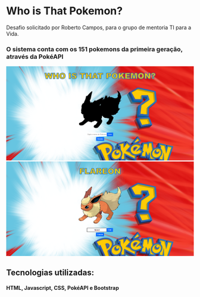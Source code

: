 # Who is That Pokemon?

Desafio solicitado por Roberto Campos, para o grupo de mentoria TI para a Vida.

### O sistema conta com os 151 pokemons da primeira geração, através da PokéAPI
<img src="./print1.png" />
<img src="./print2.png" />

## Tecnologias utilizadas:
#### HTML, Javascript, CSS, PokéAPI e Bootstrap

